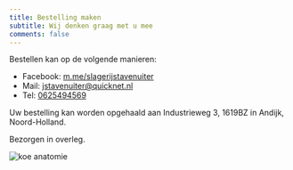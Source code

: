 ```yaml
---
title: Bestelling maken
subtitle: Wij denken graag met u mee
comments: false
---
```


Bestellen kan op de volgende manieren:

- Facebook: [m.me/slagerijstavenuiter](https://m.me/slagerijstavenuiter)</a>
- Mail: [jstavenuiter@quicknet.nl](mailto:jstavenuiter@quicknet.nl)</a>
- Tel: [0625494569](tel:0625494569)</a>

Uw bestelling kan worden opgehaald aan Industrieweg 3, 1619BZ in Andijk, Noord-Holland.

Bezorgen in overleg.

![koe anatomie](/img/cow.png#750)
